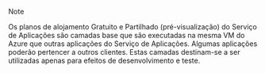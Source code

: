 > [!NOTE]
> Os planos de alojamento Gratuito e Partilhado (pré-visualização) do Serviço de Aplicações são camadas base que são executadas na mesma VM do Azure que outras aplicações do Serviço de Aplicações. Algumas aplicações poderão pertencer a outros clientes. Estas camadas destinam-se a ser utilizadas apenas para efeitos de desenvolvimento e teste.
>
